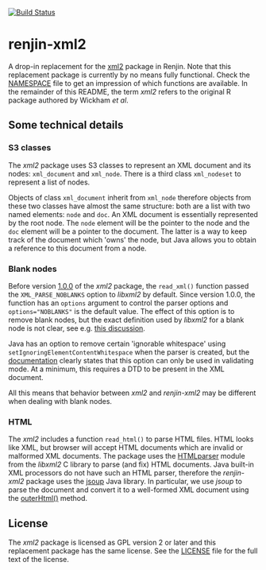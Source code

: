 [![Build Status](https://travis-ci.org/mjkallen/renjin-xml2.svg?branch=master)](https://travis-ci.org/mjkallen/renjin-xml2)

# renjin-xml2

A drop-in replacement for the [xml2](https://github.com/hadley/xml2) package in Renjin. Note that this replacement 
package is currently by no means fully functional. Check the [NAMESPACE](NAMESPACE) file to get an impression of which 
functions are available. In the remainder of this README, the term *xml2* refers to the original R package authored by 
Wickham *et al*.

## Some technical details

### S3 classes

The *xml2* package uses S3 classes to represent an XML document and its nodes: `xml_document` and `xml_node`. There is a 
third class `xml_nodeset` to represent a list of nodes.

Objects of class `xml_document` inherit from `xml_node` therefore objects from these two classes have almost the same 
structure: both are a list with two named elements: `node` and `doc`. An XML document is essentially represented by the 
root node. The `node` element will be the pointer to the node and the `doc` element will be a pointer to the document. 
The latter is a way to keep track of the document which 'owns' the node, but Java allows you to obtain a reference to 
this document from a node.

### Blank nodes

Before version [1.0.0](https://github.com/hadley/xml2/releases/tag/v1.0.0) of the *xml2* package, the `read_xml()` 
function passed the `XML_PARSE_NOBLANKS` option to *libxml2* by default. Since version 1.0.0, the function has an 
`options` argument to control the parser options and `options="NOBLANKS"` is the default value. The effect of this 
option is to remove blank nodes, but the exact definition used by *libxml2* for a blank node is not clear, see e.g. 
[this discussion](https://mail.gnome.org/archives/xml/2009-December/msg00019.html). 

Java has an option to remove certain 'ignorable whitespace' using `setIgnoringElementContentWhitespace` when the parser 
is created, but the 
[documentation](https://docs.oracle.com/javase/7/docs/api/javax/xml/parsers/DocumentBuilderFactory.html#setIgnoringElementContentWhitespace%28boolean%29) 
clearly states that this option can only be used in validating mode. At a minimum, this requires a DTD to be present in 
the XML document.

All this means that behavior between *xml2* and *renjin-xml2* may be different when dealing with blank nodes.

### HTML

The *xml2* includes a function `read_html()` to parse HTML files. HTML looks like XML, but browser will accept HTML 
documents which are invalid or malformed XML documents. The package uses the 
[HTMLparser](http://xmlsoft.org/html/libxml-HTMLparser.html) module from the *libxml2* C library to parse (and fix) 
HTML documents. Java built-in XML processors do not have such an HTML parser, therefore the *renjin-xml2* package uses 
the [jsoup](https://jsoup.org/) Java library. In particular, we use *jsoup* to parse the document and convert it to a 
well-formed XML document using the [outerHtml()](https://jsoup.org/apidocs/org/jsoup/nodes/Document.html#outerHtml--) 
method.

## License

The *xml2* package is licensed as GPL version 2 or later and this replacement package has the same license. See the 
[LICENSE](LICENSE) file for the full text of the license.

